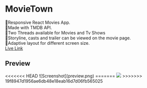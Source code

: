 <h1>MovieTown</h1>
🏅Responsive React Movies App.
<br>
🏅Made with TMDB API.
<br>
🏅Two Threads available for Movies and Tv Shows
<br>
🏅Storyline, casts and trailer can be viewed on the movie page.
<br>
🏅Adaptive layout for different screen size.
<br>
<a href="https://moviestown.netlify.app/">Live Link</a>


<h2>Preview</h2>
<<<<<<< HEAD
![Screenshot](preview.png)
=======
<img src="https://src/assets/preview.png">
>>>>>>> 19f8947d1956ae6db48e18eab16d7d06fb565025

